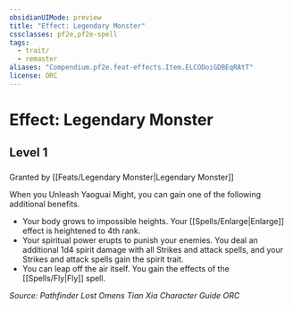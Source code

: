 ```yaml
---
obsidianUIMode: preview
title: "Effect: Legendary Monster"
cssclasses: pf2e,pf2e-spell
tags:
  - trait/
  - remaster
aliases: "Compendium.pf2e.feat-effects.Item.ELCODoiGDBEqRAtT"
license: ORC
---
```

# Effect: Legendary Monster
## Level 1
### 






Granted by [[Feats/Legendary Monster|Legendary Monster]]

When you Unleash Yaoguai Might, you can gain one of the following additional benefits.

*   Your body grows to impossible heights. Your [[Spells/Enlarge|Enlarge]] effect is heightened to 4th rank.
*   Your spiritual power erupts to punish your enemies. You deal an additional 1d4 spirit damage with all Strikes and attack spells, and your Strikes and attack spells gain the spirit trait.
*   You can leap off the air itself. You gain the effects of the [[Spells/Fly|Fly]] spell.

*Source: Pathfinder Lost Omens Tian Xia Character Guide*
*ORC*